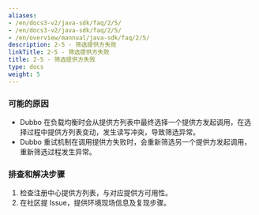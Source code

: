 ```yaml
---
aliases:
- /en/docs3-v2/java-sdk/faq/2/5/
- /en/docs3-v2/java-sdk/faq/2/5/
- /en/overview/mannual/java-sdk/faq/2/5/
description: 2-5 - 筛选提供方失败
linkTitle: 2-5 - 筛选提供方失败
title: 2-5 - 筛选提供方失败
type: docs
weight: 5
---
```







### 可能的原因

* Dubbo 在负载均衡时会从提供方列表中最终选择一个提供方发起调用，在选择过程中提供方列表变动，发生读写冲突，导致筛选异常。
* Dubbo 重试机制在调用提供方失败时，会重新筛选另一个提供方发起调用，重新筛选过程发生异常。

### 排查和解决步骤
1. 检查注册中心提供方列表，与对应提供方可用性。
2. 在社区提 Issue，提供环境现场信息及复现步骤。
